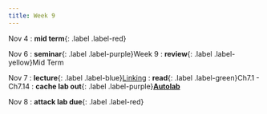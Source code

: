```yaml
---
title: Week 9
---
```


Nov 4
: **mid term**{: .label .label-red}

Nov 6
: **seminar**{: .label .label-purple}Week 9
  : **review**{: .label .label-yellow}Mid Term

Nov 7
: **lecture**{: .label .label-blue}[Linking](/ics-fa24/assets/lec/ICS15-linking-20241107.pdf)
  : **read**{: .label .label-green}Ch7.1 - Ch7.14
: **cache lab out**{: .label .label-purple}[**Autolab**](https://autolab.pku.edu.cn/courses/ICS/assessments/cachelab)

Nov 8
: **attack lab due**{: .label .label-red}